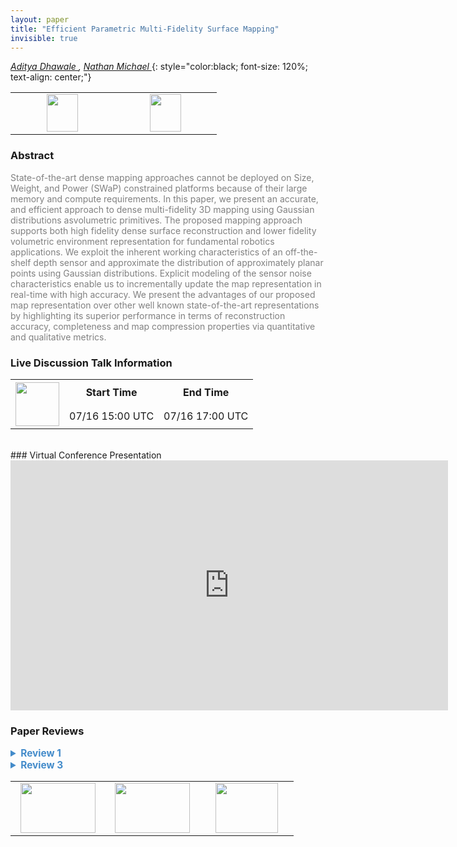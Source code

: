 ```yaml
---
layout: paper
title: "Efficient Parametric Multi-Fidelity Surface Mapping"
invisible: true
---
```

*[Aditya Dhawale ](https://adityadhawale.github.io/),   [ Nathan Michael ](https://www.rislab.org/nathan-michael)*
{: style="color:black; font-size: 120%; text-align: center;"}

<table width="30%"> <tr>
<td style="width: 20%; text-align: center;"><a href="http://www.roboticsproceedings.org/rss16/p073.pdf"><img src="{{ site.baseurl }}/images/paper_link.png"
width = "50"  height = "60"/> </a> </td>

<td style="width: 20%; text-align: center;"><a href="https://adityadhawale.github.io/research/gfusion"><img src="{{ site.baseurl }}/images/website_link.png"
width = "50"  height = "60"/> </a> </td>

</tr></table>

### Abstract
<html><p style="color:gray; font-size: 100%; text-align: justified;">
State-of-the-art dense mapping approaches cannot be deployed on Size, Weight, and Power (SWaP) constrained platforms because of their large memory and compute requirements. In this paper, we present an accurate, and efficient approach to dense multi-fidelity 3D mapping using Gaussian distributions asvolumetric primitives. The proposed mapping approach supports both high fidelity dense surface reconstruction and lower fidelity volumetric environment representation for fundamental robotics applications. We exploit the inherent working characteristics of an off-the-shelf depth sensor and approximate the distribution of approximately planar points using Gaussian distributions. Explicit modeling of the sensor noise characteristics enable us to incrementally update the map representation in real-time with high accuracy. We present the advantages of our proposed map representation over other well known state-of-the-art representations by highlighting its superior performance in terms of reconstruction accuracy, completeness and map compression properties via quantitative and qualitative metrics.
</p></html>

### Live Discussion Talk Information
<html>
<table width="50%">
<tr> <th rowspan="2"><a href="https://pheedloop.com/rss2020/virtual/"><img src="{{ site.baseurl }}/images/pheedloop_link.png" width = "70"  height = "70"/> </a> </th> <th> Start Time </th> <th> End Time </th> </tr>
<tr> <td> 07/16 15:00 UTC </td><td> 07/16 17:00 UTC </td></tr>
</table> <br> </html>
### Virtual Conference Presentation
<iframe width="700" height="400" src="https://www.youtube.com/embed/UDmg9VT6lXo" frameborder="0" allow="accelerometer; autoplay; encrypted-media; gyroscope; picture-in-picture" allowfullscreen></iframe>

### Paper Reviews
<details><summary style="font-size:110%; color:#438BCA; cursor: pointer;"><b> Review 1</b></summary>
<p style="color:gray; font-size: 100%; text-align: justified; white-space: pre-line">
# Efficient Parametric Multi-Fidelity Surface Mapping

The paper presents a mapping approach for RGBD sensors which achieves good quality reconstruction while being computationally efficient. The map is represented as a Gaussian mixture model (GMM) which is updated incrementally based on new depth images within a hierarchical scheme. This allows the approach to avoid heavy computations and provides frame-rate performance on a laptop CPU. The approach performs mapping assuming the poses of the sensor to be known. 

The interesting aspect of this work is that it provides a mapping method with a couple of user-defined parameters such that it can be adapted for different applications based on the computational resources and the memory available. For example, it would allow for planning/navigation purposes at lower quality maps or more precise reconstruction of the scene at the cost slightly higher computations. The authors also demonstrate this capability for room-sized maps using both simulated and real-world data. 

Here are some comments about the overall work and the different sections of the paper:

- The main contribution of the paper is that it combines ideas from different works such using the gaussian distributions for map representation as in NDT maps [1,17], projective association similar to KinectFusion/ElasticFusion [9,25] and a hierarchical scheme [21] to reduce computations. 
These ideas have been put together with the goal of achieving a comparable/better reconstruction quality for a smaller memory footprint as compared to other state-of-the-art mapping approaches.

- In addition to building upon these works, the new idea in this paper is to exploit the neighborhood information in the depth image to fit the Gaussian mixture model and avoid computationally expensive optimization procedures used in the previous works. 

- The paper seems to provide sufficient theoretical and implementation details to reproduce the work. In my opinion, the impact of the work can be enhanced by providing an implementation of the system so that it can be used both to compare against other mapping approaches, as well as build other applications on top. 

- Overall, the paper is well structured and clearly written. I appreciate the introduction section where the present work has been presented in the context of previous works and how they are related.

- The assumptions in terms of input data, modeling and performance are clearly spelled out in most sections of the paper. I would recommend adding a short table with the values of all the fixed parameters such as alpha_n, alpha_e, alpha_conf, Sigma_unc (min and max) and other parameters used in the approach. 

- The derivations, as well as the notation in the paper, seems consistent. Please add the relevant reference for equation 2 as this may not be trivial. Also add the reference for equation 3 (or the link to (eq 1?)) to explain how it can be derived.   

- The experiments back up the claims made in the paper in terms of accuracy and memory footprint as performance as compared to other state-of-the-art approaches. The accuracy measures look impressive particularly given the size of the maps. The approach shows better accuracy and a lower memory footprint as compared to Occupancy based Maps as well as NDT maps. It would be interesting to compare the accuracy against TSDF based methods (such as KinectFusion/ElasticFusion) as the GMM maps at least look visually messy than typical TSDF maps. This would also fill in a gap in terms of the types of maps used for comparison. You may make this additional experiment based on your space constraints. 

- In addition to the run-time analysis performed in Sec.V E, it would help to report the timing of different methods (yours, NDT, Occupancy base mapping) for the datasets at comparable resolution.

- Although it is not the main contribution, I appreciate the experiment showing the reconstructed allow for frame-to-model estimation.

Here are some minor comments/corrections:
- Sec II.B (end of page 3), it should be bxb pixel pathces instead of pxp.
- Fig 2: The correspondence between the explanation in the caption and the figure above is a bit confusing. It may help to explicitly label each part with a number.
- Sec II.D Line 13: \theta^{K} --> K should be k?
- Sec III.E Please provide a reference to the Bhattacharya measure for similarity.
- Fig 8 is too small to see the numbers.
- Sec. IV A: (Lines 3-5) The sentence construction is confusing. It would help to rephrase it.
- Table 2, 3: Please provide the thresholds used for computing precision and recall values for map accuracy.
- Sec IV.F: The accuracy for D1 is reported ad 0.0004m whereas in Fig 8. it is reported as 0.004 m. Please make them consistent.
- Just a comment on aesthetics, the text looks super cramped on page 1 and 2. Maybe go easy on the vspaces ;).

</p> </details>

<details><summary style="font-size:110%; color:#438BCA; cursor: pointer;"><b> Review 3</b></summary>
<p style="color:gray; font-size: 100%; text-align: justified; white-space: pre-line">
The work seems to be an original contribution. The paper is technically sound (except for some minor issues).
Perhaps the paper could be more clear; some parts of the paper, like Section I, are a bit cryptic.
The paper compares the proposed approach with other methods in the state of the art and outperforms them in the provided scenarios and metrics. However, the evaluation suffers a bit from being limited to four datasets and lacking some plots comparing different metrics. An evaluation with more samples and variety of scenarios would be desirable.

Some more specific comments:
- In the listed contributions at the end of Section I. There seem to be some redundancy. It would be nice if the paper could condense them and/or point to which section corresponds to each listed contribution (likely, they are II.C.1, II.C.2 and II.E), to make them clear.
- In general, it is not clear what the text means by "fidelity" since it is never explicitly stated. And it is not accuracy, since often these two terms appear but not as synonyms. It appears that the fidelity is a synonym for "model complexity" and equivalent to the "level of detail" or "resolution" in computer graphics; however, this definition or clarification should be given by the authors.
- The introduction could be split... It is a rather long introduction that goes over many different types of representations used for 3D scene modeling. I think this part could be carved out in its own section on "Related work" or "Representations of 3D scenes".

Understanding the methodology:
- In general, the approach of using probabilistic filters to represent and refine depth in 3D reconstruction is similar to the idea of Bayesian "depth filters" in the ICRA 2014 papers by Pizzoli et al., SVO (Fast Semi-Direct Monocular Visual Odometry), and REMODE (Probabilistic, Monocular Dense Reconstruction in Real Time). However, the paper does not mention these works, and therefore does not compare to REMODE. I understand that the resulting systems are quite different, but the ideas for depth fusion may not be so much and worth a short discussion.
- Fig. 2 should be more explicit about what is theta_0, theta_t, in the four different plots. Why is there a sudden jump of color in the floor of the room in Fig. 2, from the left-most image to the one immediately on its right? It would also be better to set the same size for the chair, to better see how the 3D reconstruction groups in extension.
- What do the three colors used for the blocks in Fig. 3 represent? Knowing this would help better understand the system and its input/output.
- Because many figures are not referenced in the text and their captions contain explanations, some things are not clear just following the main text. For example, it is not clear that the poses are given.
- The image in the eye-catcher is never referenced; the right plot with the sample plots is not repeated in the experiments. So it makes one wonder how necessary it is.
- In Eq. (3) how is the condition of Sigma being positive semi-definite enforced, so that it is a valid covariance matrix?

Evaluation / Experiments:
- Evaluation metrics, such as precision and recall should be defined, as well, for completeness.
- What is the trade-off in accuracy vs. speed? Could the authors provide a plot for it?
- What is the trade-off in accuracy vs. completeness? This is a standard plot to asses 3D reconstruction algorithms. See, for example, Vogiatzis et al. Video-based, real-time multi-view stereo, CVIU 2011 or Pizzoli et al. REMODE ICRA 2014.
- It would be nice to have a trade-off plot that illustrates the multi-fidelity aspect of the proposed method. One axis is fidelity; the other axis could be amount of texture detail, accuracy, memory, etc.
- How many distributions are used in Fig. 10? I assume that the execution time is highly influenced by this parameter. What are the units of the vertical axis of this plot (Fig. 10)?
- How much is "sensor rates" at the end of Section IV.E? 50 Hz? 100Hz?
- Please include units as much as possible: alpha_e sometimes has units, sometimes not.  Same for alpha_len.  "b, the patch size is set to 8." [pixels?]

Other comments:
- Adopting units of cm to measure absolute error, rather than meters, seems more appropriate. It would also be useful to provide a relative measure, such as the error normalized by the scene size or depth with respect to the camera.
- Figures do not seem to be in the order that they are mentioned in the text.
- The orange shading and the small size of most plots do not help much visualize the reconstruction or the error (at least on printed paper). Insets with a zoom, as in Fig. 9 are somehow helpful. Other papers use color-coded error maps (i.e., plotting the differences with respect to the most accurate model).
- Section II: The first time that it is used: "Given an image I_0 of size..." should be "Given a *depth* image I_0 ..."  otherwise the type of information contained in I_0 is confusing.
- Section II: (the back-projection) can be viewed as a linear transformation --> I would rather say that it can be *approximated* by such a transformation.
- Section II: "at time t = t ..." looks like a tautology.
- Section II: redundunt --> redundant
- Is there a reference for the use of the acronym SWaP? I think it is not standard in computer vision; it may be more known in aerospace and military contexts.
- Some sentences are very long (multiple verbs) and therefore difficult to follow. Example: last sentence of Section IV.A.
- Some references do not have publication venue, e.g., [22]. Also in [22] gmm -> GMM. Check for other lowercase acronyms: slam, rgb-d.

Possible typos:
- The indices (subscripts, superscripts) in the variables of Sections II.B - II.C are not always consistent, which makes it a bit difficult to understand the details of the update rules of the GMM parameters. I suggest to review such indices.
- I think there is a missing term (x-mu)^T in the update of Sigma in Eq. (1); otherwise Sigma is just a vector, not a covariance matrix.
- Section II.C.1: I could not find an intuitive interpretation for the 99.97% confidence. Was it intended to be instead the usual 3-sigma rule: 99.7%? Note that the confidence rule of 99.7% probability corresponding to +-3 standard deviations is for a 1D Gaussian distribution. For higher dimensional distributions, such as the 2D projection (ellipse), the confidence rule changes (see "On the Mahalanobis distance classification criterion for multidimensional normal distributions", IEEE Trans. Signal Processing, 2013), and so 99.7% confidence corresponds to a Mahalanobis distance of 3.44 rather than 3. This number grows with the dimension.

</p> </details>

<table width="100%"><tr><td style="width: 30%; text-align: center;"><a href="{{ site.baseurl }}/program/papers/72"> <img src="{{ site.baseurl }}/images/previous_icon.png" width = "120"  height = "80"/> </a> </td>

<td style="width: 30%; text-align: center;"><a href="{{ site.baseurl }}/program/papers"> <img src="{{ site.baseurl }}/images/overview_icon.png" width = "120"  height = "80"/> </a> </td> 

<td style="width: 30%; text-align: center;"><a href="{{ site.baseurl }}/program/papers/74"> <img src="{{ site.baseurl }}/images/next_icon.png" width = "100"  height = "80"/> </a> </td> 

</tr></table>

